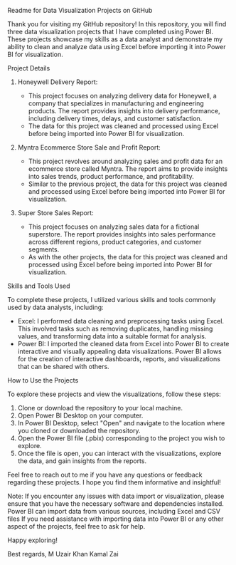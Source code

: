 Readme for Data Visualization Projects on GitHub

Thank you for visiting my GitHub repository! In this repository, you will find three data visualization projects that I have completed using Power BI. These projects showcase my skills as a data analyst and demonstrate my ability to clean and analyze data using Excel before importing it into Power BI for visualization.

Project Details

1. Honeywell Delivery Report:
   - This project focuses on analyzing delivery data for Honeywell, a company that specializes in manufacturing and engineering products. The report provides insights into delivery performance, including delivery times, delays, and customer satisfaction.
   - The data for this project was cleaned and processed using Excel before being imported into Power BI for visualization.

2. Myntra Ecommerce Store Sale and Profit Report:
   - This project revolves around analyzing sales and profit data for an ecommerce store called Myntra. The report aims to provide insights into sales trends, product performance, and profitability.
   - Similar to the previous project, the data for this project was cleaned and processed using Excel before being imported into Power BI for visualization.

3. Super Store Sales Report:
   - This project focuses on analyzing sales data for a fictional superstore. The report provides insights into sales performance across different regions, product categories, and customer segments.
   - As with the other projects, the data for this project was cleaned and processed using Excel before being imported into Power BI for visualization.

Skills and Tools Used

To complete these projects, I utilized various skills and tools commonly used by data analysts, including:

- Excel: I performed data cleaning and preprocessing tasks using Excel. This involved tasks such as removing duplicates, handling missing values, and transforming data into a suitable format for analysis.
- Power BI: I imported the cleaned data from Excel into Power BI to create interactive and visually appealing data visualizations. Power BI allows for the creation of interactive dashboards, reports, and visualizations that can be shared with others.

How to Use the Projects

To explore these projects and view the visualizations, follow these steps:

1. Clone or download the repository to your local machine.
2. Open Power BI Desktop on your computer.
3. In Power BI Desktop, select "Open" and navigate to the location where you cloned or downloaded the repository.
4. Open the Power BI file (.pbix) corresponding to the project you wish to explore.
5. Once the file is open, you can interact with the visualizations, explore the data, and gain insights from the reports.

Feel free to reach out to me if you have any questions or feedback regarding these projects. I hope you find them informative and insightful!

Note: If you encounter any issues with data import or visualization, please ensure that you have the necessary software and dependencies installed. Power BI can import data from various sources, including Excel and CSV files If you need assistance with importing data into Power BI or any other aspect of the projects, feel free to ask for help.

Happy exploring!

Best regards,
M Uzair Khan Kamal Zai
